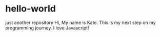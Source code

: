 # hello-world
just another repository
Hi,
My name is Kate. This is my next step on my programming journey. I love Javascript!
